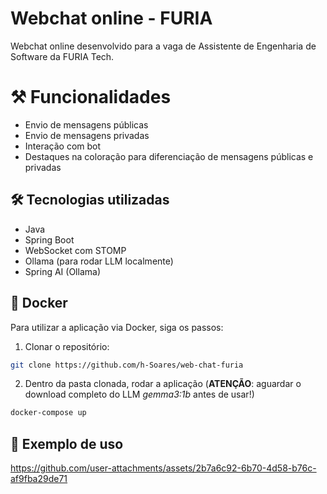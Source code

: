 # Webchat online - FURIA

Webchat online desenvolvido para a vaga de Assistente de Engenharia de Software da FURIA Tech.

# ⚒️ Funcionalidades
* Envio de mensagens públicas
* Envio de mensagens privadas
* Interação com bot
* Destaques na coloração para diferenciação de mensagens públicas e privadas

## 🛠️ Tecnologias utilizadas
* Java
* Spring Boot
* WebSocket com STOMP
* Ollama (para rodar LLM localmente)
* Spring AI (Ollama)

## 🐳 Docker
Para utilizar a aplicação via Docker, siga os passos:
1. Clonar o repositório:
```bash
git clone https://github.com/h-Soares/web-chat-furia
```

2. Dentro da pasta clonada, rodar a aplicação
(**ATENÇÃO**: aguardar o download completo do LLM *gemma3:1b* antes de usar!)
```bash
docker-compose up
```

## 👀 Exemplo de uso
https://github.com/user-attachments/assets/2b7a6c92-6b70-4d58-b76c-af9fba29de71


